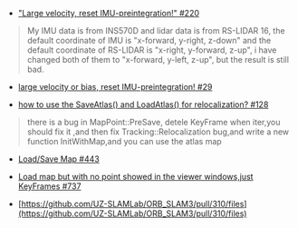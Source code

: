 
* [ "Large velocity, reset IMU-preintegration!" #220 ](https://github.com/TixiaoShan/LIO-SAM/issues/220)   
> My IMU data is from INS570D and lidar data is from RS-LIDAR 16, the default coordinate of IMU is "x-forward, y-right, z-down" and the default coordinate of RS-LIDAR is "x-right, y-forward, z-up", i have changed both of them to "x-forward, y-left, z-up", but the result is still bad.

* [ large velocity or bias, reset IMU-preintegration! #29 ](https://github.com/TixiaoShan/LVI-SAM/issues/29) 

* [how to use the SaveAtlas() and LoadAtlas() for relocalization? #128
](https://github.com/UZ-SLAMLab/ORB_SLAM3/issues/128)
> there is a bug in MapPoint::PreSave, detele KeyFrame when iter,you should fix it ,and then fix Tracking::Relocalization bug,and write a new function InitWithMap,and you can use the atlas map

* [Load/Save Map #443](https://github.com/UZ-SLAMLab/ORB_SLAM3/issues/443)

* [Load map but with no point showed in the viewer windows,just KeyFrames #737](https://github.com/UZ-SLAMLab/ORB_SLAM3/issues/737)

* [https://github.com/UZ-SLAMLab/ORB_SLAM3/pull/310/files](https://github.com/UZ-SLAMLab/ORB_SLAM3/pull/310/files)

